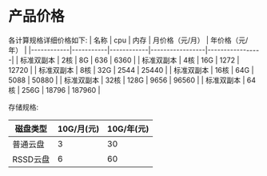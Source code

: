 # 产品价格

各计算规格详细价格如下:
| 名称       |    cpu    |    内存    | 月价格（元/月） | 年价格（元/年） |
|------------|-----------|------------|-----------------|-----------------|
| 标准双副本 |    2核    |   8G       | 636             | 6360            |
| 标准双副本 |    4核    |   16G      | 1272            | 12720           |
| 标准双副本 |    8核    |   32G      | 2544            | 25440           |
| 标准双副本 |    16核   |   64G      | 5088            | 50880           |
| 标准双副本 |    32核   |   128G     | 9656            | 96560           |
| 标准双副本 |    64核   |   256G     | 18796           | 187960          |

存储规格:

|  磁盘类型  |    10G/月(元)   |    10G/年(元)   |   
|------------|-----------------|-----------------|
|  普通云盘  |        3        |       30        |
|  RSSD云盘  |        6        |       60        | 

